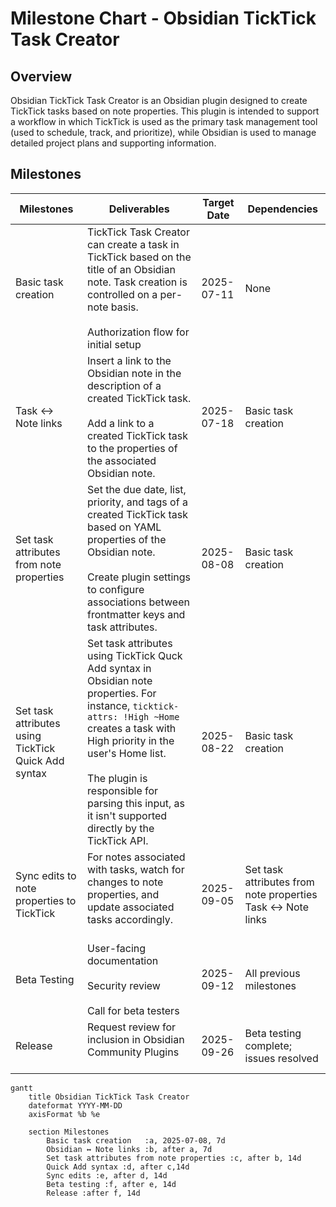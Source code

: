 # Milestone Chart - Obsidian TickTick Task Creator

## Overview

Obsidian TickTick Task Creator is an Obsidian plugin designed to create TickTick tasks based on note properties. This plugin is intended to support a workflow in which TickTick is used as the primary task management tool (used to schedule, track, and prioritize), while Obsidian is used to manage detailed project plans and supporting information.

## Milestones

| Milestones                                          | Deliverables                                                                                                                                                                                                                                                                                         | Target Date | Dependencies                                                  |
| --------------------------------------------------- | ---------------------------------------------------------------------------------------------------------------------------------------------------------------------------------------------------------------------------------------------------------------------------------------------------- | ----------- | ------------------------------------------------------------- |
| Basic task creation                                 | TickTick Task Creator can create a task in TickTick based on the title of an Obsidian note. Task creation is controlled on a per-note basis.<br><br>Authorization flow for initial setup                                                                                                             | 2025-07-11  | None                                                          |
| Task ↔ Note links                                   | Insert a link to the Obsidian note in the description of a created TickTick task.<br><br>Add a link to a created TickTick task to the properties of the associated Obsidian note.                                                                                                                    | 2025-07-18  | Basic task creation                                           |
| Set task attributes from note properties            | Set the due date, list, priority, and tags of a created TickTick task based on YAML properties of the Obsidian note.<br><br>Create plugin settings to configure associations between frontmatter keys and task attributes.                                                                           | 2025-08-08  | Basic task creation                                           |
| Set task attributes using TickTick Quick Add syntax | Set task attributes using TickTick Quck Add syntax in Obsidian note properties. For instance, `ticktick-attrs: !High ~Home`  creates a task with High priority in the user's Home list.<br><br>The plugin is responsible for parsing this input, as it isn't supported directly by the TickTick API. | 2025-08-22  | Basic task creation                                           |
| Sync edits to note properties to TickTick           | For notes associated with tasks, watch for changes to note properties, and update associated tasks accordingly.<br><br>                                                                                                                                                                              | 2025-09-05  | Set task attributes from note properties<br>Task ↔ Note links |
| Beta Testing                                        | User-facing documentation<br><br>Security review<br><br>Call for beta testers                                                                                                                                                                                                                        | 2025-09-12  | All previous milestones                                       |
| Release                                             | Request review for inclusion in Obsidian Community Plugins<br><br>                                                                                                                                                                                                                                   | 2025-09-26  | Beta testing complete; issues resolved                        |

```mermaid
gantt
    title Obsidian TickTick Task Creator
    dateformat YYYY-MM-DD
    axisFormat %b %e

    section Milestones
        Basic task creation   :a, 2025-07-08, 7d
        Obsidian ↔ Note links :b, after a, 7d
        Set task attributes from note properties :c, after b, 14d
        Quick Add syntax :d, after c,14d
        Sync edits :e, after d, 14d
        Beta testing :f, after e, 14d
        Release :after f, 14d
```
